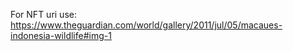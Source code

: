 For NFT uri use: https://www.theguardian.com/world/gallery/2011/jul/05/macaues-indonesia-wildlife#img-1
